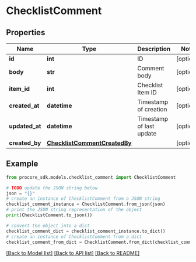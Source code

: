 # ChecklistComment


## Properties

Name | Type | Description | Notes
------------ | ------------- | ------------- | -------------
**id** | **int** | ID | [optional] 
**body** | **str** | Comment body | [optional] 
**item_id** | **int** | Checklist Item ID | [optional] 
**created_at** | **datetime** | Timestamp of creation | [optional] 
**updated_at** | **datetime** | Timestamp of last update | [optional] 
**created_by** | [**ChecklistCommentCreatedBy**](ChecklistCommentCreatedBy.md) |  | [optional] 

## Example

```python
from procore_sdk.models.checklist_comment import ChecklistComment

# TODO update the JSON string below
json = "{}"
# create an instance of ChecklistComment from a JSON string
checklist_comment_instance = ChecklistComment.from_json(json)
# print the JSON string representation of the object
print(ChecklistComment.to_json())

# convert the object into a dict
checklist_comment_dict = checklist_comment_instance.to_dict()
# create an instance of ChecklistComment from a dict
checklist_comment_from_dict = ChecklistComment.from_dict(checklist_comment_dict)
```
[[Back to Model list]](../README.md#documentation-for-models) [[Back to API list]](../README.md#documentation-for-api-endpoints) [[Back to README]](../README.md)


